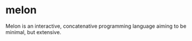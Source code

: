 # melon

Melon is an interactive, concatenative programming language aiming to be minimal, but extensive.
